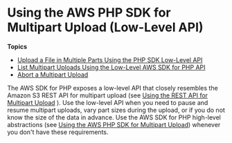 # Using the AWS PHP SDK for Multipart Upload \(Low\-Level API\)<a name="usingLLmpuPHP"></a>

**Topics**
+ [Upload a File in Multiple Parts Using the PHP SDK Low\-Level API](LLuploadFilePHP.md)
+ [List Multipart Uploads Using the Low\-Level AWS SDK for PHP API](LLlistMPuploadsPHP.md)
+ [Abort a Multipart Upload](LLAbortMPUphp.md)

The AWS SDK for PHP exposes a low\-level API that closely resembles the Amazon S3 REST API for multipart upload \(see [Using the REST API for Multipart Upload](UsingRESTAPImpUpload.md) \)\. Use the low\-level API when you need to pause and resume multipart uploads, vary part sizes during the upload, or if you do not know the size of the data in advance\. Use the AWS SDK for PHP high\-level abstractions \(see [Using the AWS PHP SDK for Multipart Upload](usingHLmpuPHP.md)\) whenever you don't have these requirements\.
